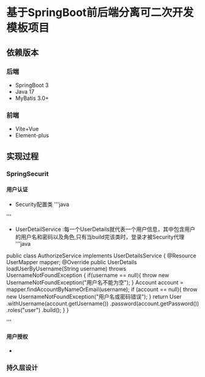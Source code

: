 # 基于SpringBoot前后端分离可二次开发模板项目
## 依赖版本
### 后端
* SpringBoot 3
* Java 17
* MyBatis 3.0+
### 前端
* Vite+Vue
* Element-plus 
## 实现过程
### SpringSecurit
#### 用户认证
* Security配置类
'''java

'''
* UserDetailService :每一个UserDetails就代表一个用户信息，其中包含用户的用户名和密码以及角色,只有当build完该类时，登录才被Security代理
'''java

public class AuthorizeService implements UserDetailsService {
    @Resource
    UserMapper mapper;
    @Override
    public UserDetails loadUserByUsername(String username) throws UsernameNotFoundException {
        if(username == null){
            throw new UsernameNotFoundException("用户名不能为空");
        }
        Account account = mapper.findAccountByNameOrEmail(username);
        if (account == null){
            throw new UsernameNotFoundException("用户名或密码错误");
        }
        return User
                .withUsername(account.getUsername())
                .password(account.getPassword())
                .roles("user")
                .build();
    }
}

'''
#### 用户授权
*
### 持久层设计
